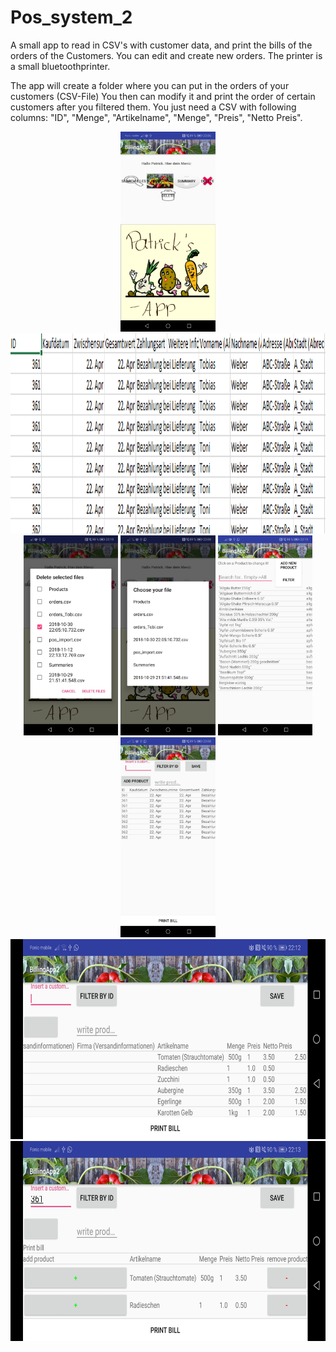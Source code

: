 # Pos_system_2
A small app to read in CSV's with customer data, and print the bills of the orders of the Customers. You can edit and create new orders.
The printer is a small bluetoothprinter.

The app will create a folder where you can put in the orders of your customers (CSV-File)
You then can modify it and print the order of certain customers after you filtered them.
You just need a CSV with following columns:
"ID", "Menge", "Artikelname", "Menge", "Preis", "Netto Preis".


<p align="center">
  <img src="Readme_Res/1.jpeg" height="320px" title="Home Screen">
  <img src="Readme_Res/2.png" height="320px" title="Example Csv">
   <img src="Readme_Res/7.jpeg" height="320px" title="Delete Files Screen">
  <img src="Readme_Res/8.jpeg" height="320px" title="Choose CSV Screen">
  <img src="Readme_Res/3.jpeg" height="320px" title="Product Screen">
  <img src="Readme_Res/5.jpeg" height="320px" title="CSV Read1 Screen">
  <img src="Readme_Res/4.jpeg" height="320px" title="CSV Read2 Screen">
  <img src="Readme_Res/6.jpeg" height="320px" title="Filter By User Id Screen">
</p>

